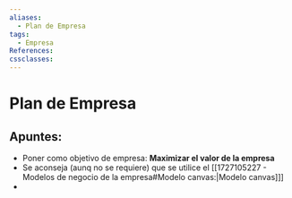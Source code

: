 ```yaml
---
aliases:
  - Plan de Empresa
tags:
  - Empresa
References: 
cssclasses:
---
```

# Plan de Empresa

## Apuntes: 
+ Poner como objetivo de empresa: **Maximizar el valor de la empresa**
+ Se aconseja (aunq no se requiere) que se utilice el [[1727105227 - Modelos de negocio de la empresa#Modelo canvas:|Modelo canvas]]]
+ 